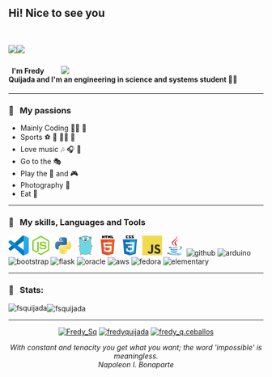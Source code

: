 ## Hi! Nice to see you <h1 align="left"><img src="https://emojis.slackmojis.com/emojis/images/1531849430/4246/blob-sunglasses.gif?1531849430" width="5%"/><a href=""><img src="https://media.giphy.com/media/hvRJCLFzcasrR4ia7z/giphy.gif" width="5%"></a></h1>
<img align='right' src="https://i.pinimg.com/originals/a5/35/60/a53560c8088900e266880f779dacced7.gif" width="400">

#### &nbsp;&nbsp;I'm Fredy Quijada and I'm an engineering in science and systems student :student:

---
### :blue_heart: &nbsp;&nbsp;My passions
* Mainly Coding :man_technologist: :star_struck:
* Sports :soccer: :tennis: :running_man: :man_dancing:
* Love music :notes: :headphones: :musical_note: 
* Go to the :performing_arts:
* Play the :guitar: and :video_game:
* Photography :camera_flash:
* Eat :pizza: 

---
### :star2: &nbsp;&nbsp;My skills, Languages and Tools
<p align="left">
<a> <img src="https://raw.githubusercontent.com/devicons/devicon/master/icons/vscode/vscode-original.svg" alt="code" width="40" height="40"/> </a>
<a> <img src="https://raw.githubusercontent.com/devicons/devicon/master/icons/nodejs/nodejs-original.svg" alt="node" width="40" height="40"/> </a>
<a> <img src="https://raw.githubusercontent.com/devicons/devicon/master/icons/python/python-original.svg" alt="python" width="40" height="40"/> </a>
<a> <img src="https://raw.githubusercontent.com/devicons/devicon/master/icons/go/go-original.svg" alt="go" width="40" height="40"/> </a>
<a> <img src="https://raw.githubusercontent.com/devicons/devicon/master/icons/html5/html5-original-wordmark.svg" alt="html5" width="40" height="40"/> </a>
<a> <img src="https://raw.githubusercontent.com/devicons/devicon/master/icons/css3/css3-original-wordmark.svg" alt="css3" width="40" height="40"/> </a>
<a> <img src="https://raw.githubusercontent.com/devicons/devicon/master/icons/javascript/javascript-original.svg" alt="javascript" width="40" height="40"/> </a>
<a> <img src="https://raw.githubusercontent.com/devicons/devicon/master/icons/java/java-original.svg" alt="java" width="40" height="40"/> </a>
<a> <img src="https://user-images.githubusercontent.com/25181517/192108374-8da61ba1-99ec-41d7-80b8-fb2f7c0a4948.png" alt="github" width="40" height="40"/> </a>
<a> <img src="https://cdn.worldvectorlogo.com/logos/arduino-1.svg" alt="arduino" width="40" height="40"/> </a>
<a> <img src="https://raw.githubusercontent.com/jmnote/z-icons/master/svg/bootstrap.svg" alt="bootstrap" width="40" height="40"/> </a>
<a> <img src="https://user-images.githubusercontent.com/25181517/183423775-2276e25d-d43d-4e58-890b-edbc88e915f7.png" alt="flask" width="40" height="40"/> </a>
<a> <img src="https://user-images.githubusercontent.com/25181517/117208736-bdedc080-adf5-11eb-912f-61c7d43705f6.png" alt="oracle" width="40" height="40"/> </a>
<a> <img src="https://user-images.githubusercontent.com/25181517/183896132-54262f2e-6d98-41e3-8888-e40ab5a17326.png" alt="aws" width="40" height="40"/> </a>
<a> <img src="https://user-images.githubusercontent.com/25181517/186885787-4011a347-1f68-472c-bf8b-31ed1bb4f8ce.png" alt="fedora" width="40" height="40"/> </a>
<a> <img src="https://user-images.githubusercontent.com/25181517/187088187-5d81515b-58a1-4c55-9a5f-5f15e94145b1.png" alt="elementary" width="40" height="40"/> </a>
</p>

---
### :medal_sports: &nbsp;&nbsp;Stats:
<p><img align="left" src="https://github-readme-stats.vercel.app/api/top-langs?username=fsquijada&show_icons=true&locale=en&layout=compact&theme=radical" alt="fsquijada" /><img align="center" src="https://github-readme-stats.vercel.app/api?username=fsquijada&show_icons=true&locale=en&theme=radical" alt="fsquijada" /></p>

---
<p align="center"><a href="https://twitter.com/Fredy_Sq"><img src="https://logodownload.org/wp-content/uploads/2014/09/twitter-logo-1.png" alt="Fredy_Sq" width="35"/></a>
<a href="https://www.linkedin.com/in/fredyquijada/"><img src="https://cdn-icons-png.flaticon.com/512/174/174857.png" alt="fredyquijada" width="35"/></a>
<a href="https://www.instagram.com/fredy_q.ceballos"><img src="https://icones.pro/wp-content/uploads/2021/02/instagram-logo-icone5.png" alt="fredy_q.ceballos" width="35"/></a>
</p>
<p align="center"><i>With constant and tenacity you get what you want; the word 'impossible' is meaningless. <br/>Napoleon I. Bonaparte</i></p>
